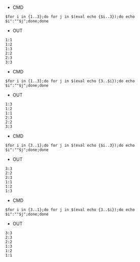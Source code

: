 - CMD

```
$for i in {1..3};do for j in $(eval echo {$i..3});do echo $i":""$j";done;done
```


- OUT

```
1:1
1:2
1:3
2:2
2:3
3:3
```

- CMD


```
$for i in {1..3};do for j in $(eval echo {3..$i});do echo $i":""$j";done;done
```

- OUT
```
1:3
1:2
1:1
2:3
2:2
3:3
```


- CMD

```
$for i in {3..1};do for j in $(eval echo {$i..3});do echo $i":""$j";done;done
```


- OUT

```
3:3
2:2
2:3
1:1
1:2
1:3
```


- CMD

```
$for i in {3..1};do for j in $(eval echo {3..$i});do echo $i":""$j";done;done
```

- OUT

```
3:3
2:3
2:2
1:3
1:2
1:1
```
